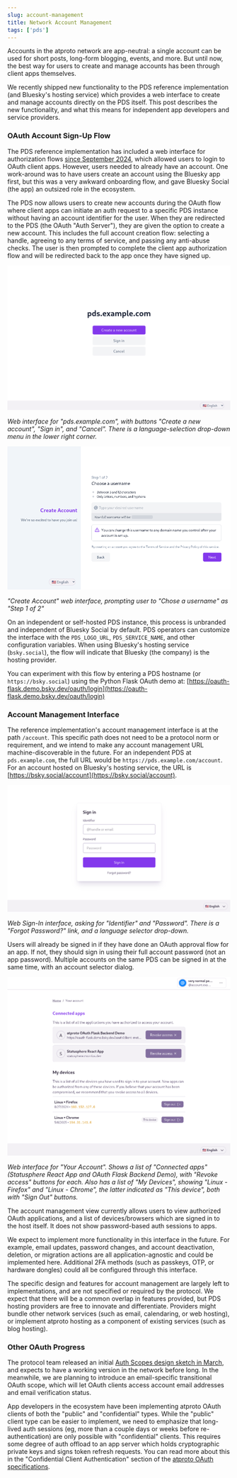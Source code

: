 ```yaml
---
slug: account-management
title: Network Account Management
tags: ['pds']
---
```


Accounts in the atproto network are app-neutral: a single account can be used for short posts, long-form blogging, events, and more. But until now, the best way for users to create and manage accounts has been through client apps themselves.

We recently shipped new functionality to the PDS reference implementation (and Bluesky's hosting service) which provides a web interface to create and manage accounts directly on the PDS itself. This post describes the new functionality, and what this means for independent app developers and service providers.

### OAuth Account Sign-Up Flow

The PDS reference implementation has included a web interface for authorization flows [since September 2024](https://docs.bsky.app/blog/oauth-atproto), which allowed users to login to OAuth client apps. However, users needed to already have an account. One work-around was to have users create an account using the Bluesky app first, but this was a very awkward onboarding flow, and gave Bluesky Social (the app) an outsized role in the ecosystem.

The PDS now allows users to create new accounts during the OAuth flow where client apps can initiate an auth request to a specific PDS instance without having an account identifier for the user. When they are redirected to the PDS (the OAuth "Auth Server"), they are given the option to create a new account. This includes the full account creation flow: selecting a handle, agreeing to any terms of service, and passing any anti-abuse checks. The user is then prompted to complete the client app authorization flow and will be redirected back to the app once they have signed up.

![Web interface for "pds.example.com", with buttons "Create a new account", "Sign in", and "Cancel". There is a language-selection drop-down menu in the lower right corner.](pds-account-landing.png)

*Web interface for "pds.example.com", with buttons "Create a new account", "Sign in", and "Cancel". There is a language-selection drop-down menu in the lower right corner.*

!["Create Account" web interface, prompting user to "Chose a username" as "Step 1 of 2"](pds-create-account.png)

*"Create Account" web interface, prompting user to "Chose a username" as "Step 1 of 2"*

On an independent or self-hosted PDS instance, this process is unbranded and independent of Bluesky Social by default. PDS operators can customize the interface with the `PDS_LOGO_URL`, `PDS_SERVICE_NAME`, and other configuration variables. When using Bluesky's hosting service (`bsky.social`), the flow will indicate that Bluesky (the company) is the hosting provider.

You can experiment with this flow by entering a PDS hostname (or `https://bsky.social`) using the Python Flask OAuth demo at: [https://oauth-flask.demo.bsky.dev/oauth/login](https://oauth-flask.demo.bsky.dev/oauth/login)

### Account Management Interface

The reference implementation's account management interface is at the path `/account`. This specific path does not need to be a protocol norm or requirement, and we intend to make any account management URL machine-discoverable in the future. For an independent PDS at `pds.example.com`, the full URL would be `https://pds.example.com/account`. For an account hosted on Bluesky's hosting service, the URL is [https://bsky.social/account](https://bsky.social/account).

![Web Sign-In interface, asking for "Identifier" and "Password". There is a "Forgot Password?" link, and a language selector drop-down.](pds-mgmt-signin.png)

*Web Sign-In interface, asking for "Identifier" and "Password". There is a "Forgot Password?" link, and a language selector drop-down.*

Users will already be signed in if they have done an OAuth approval flow for an app. If not, they should sign in using their full account password (not an app password). Multiple accounts on the same PDS can be signed in at the same time, with an account selector dialog.

![Web interface for "Your Account". Shows a list of "Connected apps" (Statusphere React App and OAuth Flask Backend Demo), with "Revoke access" buttons for each. Also has a list of "My Devices", showing "Linux \- Firefox" and "Linux \- Chrome", the latter indicated as "This device", both with "Sign Out" buttons.](pds-mgmt-sessions.png)

*Web interface for "Your Account". Shows a list of "Connected apps" (Statusphere React App and OAuth Flask Backend Demo), with "Revoke access" buttons for each. Also has a list of "My Devices", showing "Linux \- Firefox" and "Linux \- Chrome", the latter indicated as "This device", both with "Sign Out" buttons.*

The account management view currently allows users to view authorized OAuth applications, and a list of devices/browsers which are signed in to the host itself. It does not show password-based auth sessions to apps.

We expect to implement more functionality in this interface in the future. For example, email updates, password changes, and account deactivation, deletion, or migration actions are all application-agnostic and could be implemented here. Additional 2FA methods (such as passkeys, OTP, or hardware dongles) could all be configured through this interface.

The specific design and features for account management are largely left to implementations, and are not specified or required by the protocol. We expect that there will be a common overlap in features provided, but PDS hosting providers are free to innovate and differentiate. Providers might bundle other network services (such as email, calendaring, or web hosting), or implement atproto hosting as a component of existing services (such as blog hosting).

### Other OAuth Progress

The protocol team released an initial [Auth Scopes design sketch in March](https://github.com/bluesky-social/atproto/discussions/3655), and expects to have a working version in the network before long. In the meanwhile, we are planning to introduce an email-specific transitional OAuth scope, which will let OAuth clients access account email addresses and email verification status.

App developers in the ecosystem have been implementing atproto OAuth clients of both the "public" and "confidential" types. While the "public" client type can be easier to implement, we need to emphasize that long-lived auth sessions (eg, more than a couple days or weeks before re-authentication)  are only possible with "confidential" clients. This requires some degree of auth offload to an app server which holds cryptographic private keys and signs token refresh requests. You can read more about this in the "Confidential Client Authentication" section of the [atproto OAuth specifications](https://atproto.com/specs/oauth).

